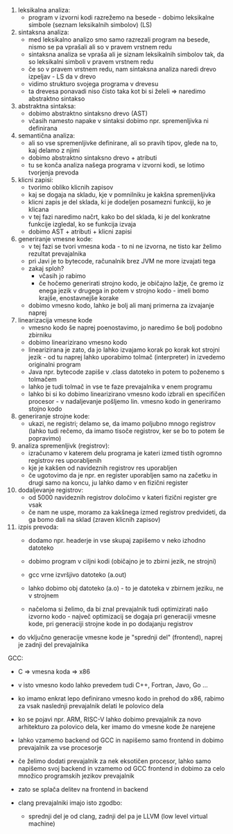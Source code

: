 1. leksikalna analiza:
	- program v izvorni kodi razrežemo na besede - dobimo leksikalne simbole (seznam leksikalnih simbolov) (LS)
2. sintaksna analiza:
	- med leksikalno analizo smo samo razrezali program na besede, nismo se pa vprašali ali so v pravem vrstnem redu
	- sintaksna analiza se vpraša ali je siznam leksikalnih simbolov tak, da so leksikalni simboli v pravem vrstnem redu
	- če so v pravem vrstnem redu, nam sintaksna analiza naredi drevo izpeljav - LS da v drevo
	- vidimo strukturo svojega programa v drevesu
	- ta drevesa ponavadi niso čisto taka kot bi si želeli => naredimo abstraktno sintakso
3. abstraktna sintaksa:
	- dobimo abstraktno sintaksno drevo (AST)
	- včasih namesto napake v sintaksi dobimo npr. spremenljivka ni definirana
4. semantična analiza:
	- ali so vse spremenljivke definirane, ali so pravih tipov, glede na to, kaj delamo z njimi
	- dobimo abstraktno sintaksno drevo + atributi
	- tu se konča analiza našega programa v izvorni kodi, se lotimo tvorjenja prevoda
5. klicni zapisi:
	- tvorimo obliko klicnih zapisov
	- kaj se dogaja na skladu, kje v pomnilniku je kakšna spremenljivka
	- klicni zapis je del sklada, ki je dodeljen posamezni funkciji, ko je klicana
	- v tej fazi naredimo načrt, kako bo del sklada, ki je del konkratne funkcije izgledal, ko se funkcija izvaja
	- dobimo AST + atributi + klicni zapisi
6. generiranje vmesne kode:
	- v tej fazi se tvori vmesna koda - to ni ne izvorna, ne tisto kar želimo rezultat prevajalnika
	- pri Javi je to bytecode, računalnik brez JVM ne more izvajati tega
	- zakaj sploh?
		- včasih jo rabimo
		- če hočemo generirati strojno kodo, je običajno lažje, če gremo iz enega jezik v drugega in potem v strojno kodo - imeli bomo krajše, enostavnejše korake
	- dobimo vmesno kodo, lahko je bolj ali manj primerna za izvajanje naprej
7. linearizacija vmesne kode
	- vmesno kodo še naprej poenostavimo, jo naredimo še bolj podobno zbirniku
	- dobimo linearizirano vmesno kodo
	- linearizirana je zato, da jo lahko izvajamo korak po korak kot strojni jezik - od tu naprej lahko uporabimo tolmač (interpreter) in izvedemo originalni program
	- Java npr. bytecode zapiše v .class datoteko in potem to poženemo s tolmačem
	- lahko je tudi tolmač in vse te faze prevajalnika v enem programu
	- lahko bi si ko dobimo linearizirano vmesno kodo izbrali en specifičen procesor - v nadaljevanje pošljemo lin. vmesno kodo in generiramo stojno kodo
8. generiranje strojne kode:
	- ukazi, ne registri; delamo se, da imamo poljubno mnogo registrov (lahko tudi rečemo, da imamo tisoče registrov, ker se bo to potem še popravimo)
9. analiza spremenljivk (registrov):
	- izračunamo v katerem delu programa je kateri izmed tistih ogromno registrov res uporabljenih
	- kje je kakšen od navideznih registrov res uporabljen
	- če ugotovimo da je npr. en register uporabljen samo na začetku in drugi samo na koncu, ju lahko damo v en fizični register
10. dodaljevanje registrov:
	- od 5000 navideznih registrov določimo v kateri fizični register gre vsak
	- če nam ne uspe, moramo za kakšnega izmed registrov predvideti, da ga bomo dali na sklad (zraven klicnih zapisov)
11. izpis prevoda:
	- dodamo npr. headerje in vse skupaj zapišemo v neko izhodno datoteko
	- dobimo program v ciljni kodi (običajno je to zbirni jezik, ne strojni)
	- gcc vrne izvršjivo datoteko (a.out)
	- lahko dobimo obj datoteko (a.o) - to je datoteka v zbirnem jeziku, ne v strojnem

	- načeloma si želimo, da bi znal prevajalnik tudi optimizirati našo izvorno kodo  - največ optimizacij se dogaja pri generaciji vmesne kode, pri generaciji strojne kode in po dodajanju registrov

- do vključno generacije vmesne kode je "sprednji del" (frontend), naprej je zadnji del prevajalnika

GCC:
- C => vmesna koda => x86
- v isto vmesno kodo lahko prevedem tudi C++, Fortran, Javo, Go ...

- ko imamo enkrat lepo definirano vmesno kodo in prehod do x86, rabimo za vsak naslednji prevajalnik delati le polovico dela
- ko se pojavi npr. ARM, RISC-V lahko dobimo prevajalnik za novo arhitekturo za polovico dela, ker imamo do vmesne kode že narejene
- lahko vzamemo backend od GCC in napišemo samo frontend in dobimo prevajalnik za vse procesorje
- če želimo dodati prevajalnik za nek eksotičen procesor, lahko samo napišemo svoj backend in vzamemo od GCC frontend in dobimo za celo množico programskih jezikov prevajalnik
- zato se splača delitev na frontend in backend

- clang prevajalniki imajo isto zgodbo:
	- sprednji del je od clang, zadnji del pa je LLVM (low level virtual machine)